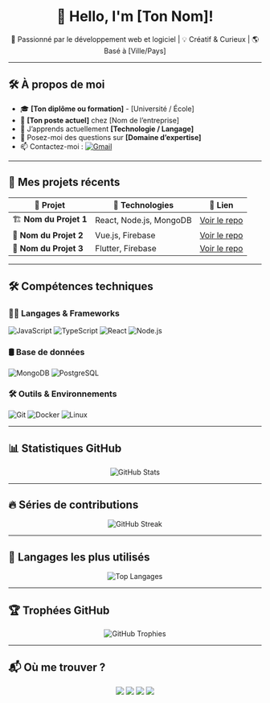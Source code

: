 <h1 align="center">👋 Hello, I'm [Ton Nom]!</h1>
<p align="center">
  🚀 Passionné par le développement web et logiciel | 💡 Créatif & Curieux | 🌎 Basé à [Ville/Pays]
</p>

---

## 🛠️ **À propos de moi**
- 🎓 **[Ton diplôme ou formation]** - [Université / École]
- 💼 **[Ton poste actuel]** chez [Nom de l’entreprise]
- 🌱 J’apprends actuellement **[Technologie / Langage]**
- 💬 Posez-moi des questions sur **[Domaine d’expertise]**
- 📫 Contactez-moi : [![Gmail](https://img.shields.io/badge/Email-red?style=flat&logo=gmail&logoColor=white)](mailto:tonemail@gmail.com) 

---

## 🚀 **Mes projets récents**
| 🌟 Projet | 🚀 Technologies | 🔗 Lien |
|-----------|---------------|---------|
| 🏗️ **Nom du Projet 1** | React, Node.js, MongoDB | [Voir le repo](https://github.com/tonpseudo/projet1) |
| 🎨 **Nom du Projet 2** | Vue.js, Firebase | [Voir le repo](https://github.com/tonpseudo/projet2) |
| 📱 **Nom du Projet 3** | Flutter, Firebase | [Voir le repo](https://github.com/tonpseudo/projet3) |

---

## 🛠️ **Compétences techniques**
### 👨‍💻 **Langages & Frameworks**
![JavaScript](https://img.shields.io/badge/JavaScript-F7DF1E?style=for-the-badge&logo=javascript&logoColor=black)
![TypeScript](https://img.shields.io/badge/TypeScript-3178C6?style=for-the-badge&logo=typescript&logoColor=white)
![React](https://img.shields.io/badge/React-61DAFB?style=for-the-badge&logo=react&logoColor=black)
![Node.js](https://img.shields.io/badge/Node.js-339933?style=for-the-badge&logo=nodedotjs&logoColor=white)

### 🛢️ **Base de données**
![MongoDB](https://img.shields.io/badge/MongoDB-47A248?style=for-the-badge&logo=mongodb&logoColor=white)
![PostgreSQL](https://img.shields.io/badge/PostgreSQL-316192?style=for-the-badge&logo=postgresql&logoColor=white)

### 🛠️ **Outils & Environnements**
![Git](https://img.shields.io/badge/Git-F05032?style=for-the-badge&logo=git&logoColor=white)
![Docker](https://img.shields.io/badge/Docker-2496ED?style=for-the-badge&logo=docker&logoColor=white)
![Linux](https://img.shields.io/badge/Linux-FCC624?style=for-the-badge&logo=linux&logoColor=black)

---

## 📊 **Statistiques GitHub**
<p align="center">
  <img src="https://github-readme-stats.vercel.app/api?username=tonpseudo&show_icons=true&theme=radical" alt="GitHub Stats" />
</p>

---

## 🔥 **Séries de contributions**
<p align="center">
  <img src="https://github-readme-streak-stats.herokuapp.com/?user=tonpseudo&theme=dark&hide_border=true" alt="GitHub Streak" />
</p>

---

## 📌 **Langages les plus utilisés**
<p align="center">
  <img src="https://github-readme-stats.vercel.app/api/top-langs/?username=tonpseudo&layout=compact&theme=radical" alt="Top Langages" />
</p>

---

## 🏆 **Trophées GitHub**
<p align="center">
  <img src="https://github-profile-trophy.vercel.app/?username=tonpseudo&theme=gruvbox" alt="GitHub Trophies" />
</p>

---

## 📬 **Où me trouver ?**
<p align="center">
  <a href="https://linkedin.com/in/tonprofil"><img src="https://img.shields.io/badge/LinkedIn-blue?style=for-the-badge&logo=linkedin"></a>
  <a href="https://github.com/tonpseudo"><img src="https://img.shields.io/badge/GitHub-black?style=for-the-badge&logo=github"></a>
  <a href="https://twitter.com/tonpseudo"><img src="https://img.shields.io/badge/Twitter-1DA1F2?style=for-the-badge&logo=twitter"></a>
  <a href="https://tonportfolio.com"><img src="https://img.shields.io/badge/Portfolio-ff69b4?style=for-the-badge&logo=firefox"></a>
</p>
